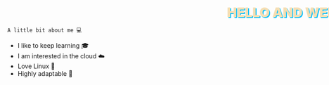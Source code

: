 <!--- div classes--->
<div class="welcome">
    HELLO AND WELCOME TO MY GITHUB! 👋
</div>

<div class="text">
    
    A little bit about me 💻

   -   I like to keep learning 🎓
   -   I am interested in the cloud ☁️ 
   -   Love Linux 🐧
   -   Highly adaptable 🚀

</div>

<!--styling-->
<style>
    .welcome {
        text-shadow: 2px 2px deepskyblue;
        font-weight: 900;
        font-size: 30px;
        position: relative;
        white-space: nowrap;
        animation: scroll-left 20s linear infinite;
        color: wheat
    }

    @keyframes scroll-left {
            from {
        left: 100%;
        width: 500%; 
        }
            to {
        left: -100%;
        width: 500%;
        }
    }

</style>

<!--scripting-->
<script>
function scrollleft() {
    document.getElementById("scrolling-text").style.left = '100%';
    setTimeout(scrollleft, 25);
  }
   scrollleft();

</script>